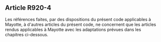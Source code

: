 Article R920-4
----
Les références faites, par des dispositions du présent code applicables à
Mayotte, à d'autres articles du présent code, ne concernent que les articles
rendus applicables à Mayotte avec les adaptations prévues dans les chapitres
ci-dessous.
